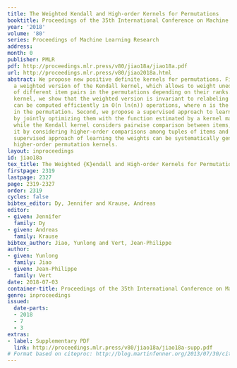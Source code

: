 ```yaml
---
title: The Weighted Kendall and High-order Kernels for Permutations
booktitle: Proceedings of the 35th International Conference on Machine Learning
year: '2018'
volume: '80'
series: Proceedings of Machine Learning Research
address: 
month: 0
publisher: PMLR
pdf: http://proceedings.mlr.press/v80/jiao18a/jiao18a.pdf
url: http://proceedings.mlr.press/v80/jiao2018a.html
abstract: We propose new positive definite kernels for permutations. First we introduce
  a weighted version of the Kendall kernel, which allows to weight unequally the contributions
  of different item pairs in the permutations depending on their ranks. Like the Kendall
  kernel, we show that the weighted version is invariant to relabeling of items and
  can be computed efficiently in O(n ln(n)) operations, where n is the number of items
  in the permutation. Second, we propose a supervised approach to learn the weights
  by jointly optimizing them with the function estimated by a kernel machine. Third,
  while the Kendall kernel considers pairwise comparison between items, we extend
  it by considering higher-order comparisons among tuples of items and show that the
  supervised approach of learning the weights can be systematically generalized to
  higher-order permutation kernels.
layout: inproceedings
id: jiao18a
tex_title: The Weighted {K}endall and High-order Kernels for Permutations
firstpage: 2319
lastpage: 2327
page: 2319-2327
order: 2319
cycles: false
bibtex_editor: Dy, Jennifer and Krause, Andreas
editor:
- given: Jennifer
  family: Dy
- given: Andreas
  family: Krause
bibtex_author: Jiao, Yunlong and Vert, Jean-Philippe
author:
- given: Yunlong
  family: Jiao
- given: Jean-Philippe
  family: Vert
date: 2018-07-03
container-title: Proceedings of the 35th International Conference on Machine Learning
genre: inproceedings
issued:
  date-parts:
  - 2018
  - 7
  - 3
extras:
- label: Supplementary PDF
  link: http://proceedings.mlr.press/v80/jiao18a/jiao18a-supp.pdf
# Format based on citeproc: http://blog.martinfenner.org/2013/07/30/citeproc-yaml-for-bibliographies/
---
```

